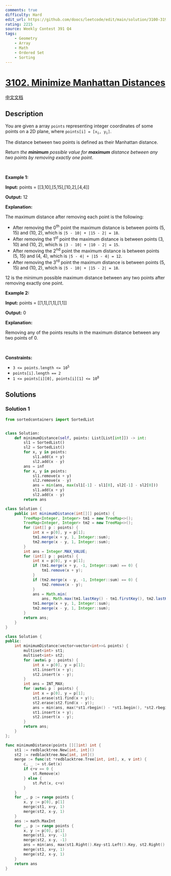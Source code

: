 ```yaml
---
comments: true
difficulty: Hard
edit_url: https://github.com/doocs/leetcode/edit/main/solution/3100-3199/3102.Minimize%20Manhattan%20Distances/README_EN.md
rating: 2215
source: Weekly Contest 391 Q4
tags:
    - Geometry
    - Array
    - Math
    - Ordered Set
    - Sorting
---
```


<!-- problem:start -->

# [3102. Minimize Manhattan Distances](https://leetcode.com/problems/minimize-manhattan-distances)

[中文文档](/solution/3100-3199/3102.Minimize%20Manhattan%20Distances/README.md)

## Description

<!-- description:start -->

<p>You are given a array <code>points</code> representing integer coordinates of some points on a 2D plane, where <code>points[i] = [x<sub>i</sub>, y<sub>i</sub>]</code>.</p>

<p>The distance between two points is defined as their <span data-keyword="manhattan-distance">Manhattan distance</span>.</p>

<p>Return <em>the <strong>minimum</strong> possible value for <strong>maximum</strong> distance between any two points by removing exactly one point</em>.</p>

<p>&nbsp;</p>
<p><strong class="example">Example 1:</strong></p>

<div class="example-block">
<p><strong>Input:</strong> <span class="example-io">points = [[3,10],[5,15],[10,2],[4,4]]</span></p>

<p><strong>Output:</strong> <span class="example-io">12</span></p>

<p><strong>Explanation:</strong></p>

<p>The maximum distance after removing each point is the following:</p>

<ul>
	<li>After removing the 0<sup>th</sup> point the maximum distance is between points (5, 15) and (10, 2), which is <code>|5 - 10| + |15 - 2| = 18</code>.</li>
	<li>After removing the 1<sup>st</sup> point the maximum distance is between points (3, 10) and (10, 2), which is <code>|3 - 10| + |10 - 2| = 15</code>.</li>
	<li>After removing the 2<sup>nd</sup> point the maximum distance is between points (5, 15) and (4, 4), which is <code>|5 - 4| + |15 - 4| = 12</code>.</li>
	<li>After removing the 3<sup>rd</sup> point the maximum distance is between points (5, 15) and (10, 2), which is <code>|5 - 10| + |15 - 2| = 18</code>.</li>
</ul>

<p>12 is the minimum possible maximum distance between any two points after removing exactly one point.</p>
</div>

<p><strong class="example">Example 2:</strong></p>

<div class="example-block">
<p><strong>Input:</strong> <span class="example-io">points = [[1,1],[1,1],[1,1]]</span></p>

<p><strong>Output:</strong> <span class="example-io">0</span></p>

<p><strong>Explanation:</strong></p>

<p>Removing any of the points results in the maximum distance between any two points of 0.</p>
</div>

<p>&nbsp;</p>
<p><strong>Constraints:</strong></p>

<ul>
	<li><code>3 &lt;= points.length &lt;= 10<sup>5</sup></code></li>
	<li><code>points[i].length == 2</code></li>
	<li><code>1 &lt;= points[i][0], points[i][1] &lt;= 10<sup>8</sup></code></li>
</ul>

<!-- description:end -->

## Solutions

<!-- solution:start -->

### Solution 1

<!-- tabs:start -->

```python
from sortedcontainers import SortedList


class Solution:
    def minimumDistance(self, points: List[List[int]]) -> int:
        sl1 = SortedList()
        sl2 = SortedList()
        for x, y in points:
            sl1.add(x + y)
            sl2.add(x - y)
        ans = inf
        for x, y in points:
            sl1.remove(x + y)
            sl2.remove(x - y)
            ans = min(ans, max(sl1[-1] - sl1[0], sl2[-1] - sl2[0]))
            sl1.add(x + y)
            sl2.add(x - y)
        return ans
```

```java
class Solution {
    public int minimumDistance(int[][] points) {
        TreeMap<Integer, Integer> tm1 = new TreeMap<>();
        TreeMap<Integer, Integer> tm2 = new TreeMap<>();
        for (int[] p : points) {
            int x = p[0], y = p[1];
            tm1.merge(x + y, 1, Integer::sum);
            tm2.merge(x - y, 1, Integer::sum);
        }
        int ans = Integer.MAX_VALUE;
        for (int[] p : points) {
            int x = p[0], y = p[1];
            if (tm1.merge(x + y, -1, Integer::sum) == 0) {
                tm1.remove(x + y);
            }
            if (tm2.merge(x - y, -1, Integer::sum) == 0) {
                tm2.remove(x - y);
            }
            ans = Math.min(
                ans, Math.max(tm1.lastKey() - tm1.firstKey(), tm2.lastKey() - tm2.firstKey()));
            tm1.merge(x + y, 1, Integer::sum);
            tm2.merge(x - y, 1, Integer::sum);
        }
        return ans;
    }
}
```

```cpp
class Solution {
public:
    int minimumDistance(vector<vector<int>>& points) {
        multiset<int> st1;
        multiset<int> st2;
        for (auto& p : points) {
            int x = p[0], y = p[1];
            st1.insert(x + y);
            st2.insert(x - y);
        }
        int ans = INT_MAX;
        for (auto& p : points) {
            int x = p[0], y = p[1];
            st1.erase(st1.find(x + y));
            st2.erase(st2.find(x - y));
            ans = min(ans, max(*st1.rbegin() - *st1.begin(), *st2.rbegin() - *st2.begin()));
            st1.insert(x + y);
            st2.insert(x - y);
        }
        return ans;
    }
};
```

```go
func minimumDistance(points [][]int) int {
	st1 := redblacktree.New[int, int]()
	st2 := redblacktree.New[int, int]()
	merge := func(st *redblacktree.Tree[int, int], x, v int) {
		c, _ := st.Get(x)
		if c+v == 0 {
			st.Remove(x)
		} else {
			st.Put(x, c+v)
		}
	}
	for _, p := range points {
		x, y := p[0], p[1]
		merge(st1, x+y, 1)
		merge(st2, x-y, 1)
	}
	ans := math.MaxInt
	for _, p := range points {
		x, y := p[0], p[1]
		merge(st1, x+y, -1)
		merge(st2, x-y, -1)
		ans = min(ans, max(st1.Right().Key-st1.Left().Key, st2.Right().Key-st2.Left().Key))
		merge(st1, x+y, 1)
		merge(st2, x-y, 1)
	}
	return ans
}
```

<!-- tabs:end -->

<!-- solution:end -->

<!-- problem:end -->
